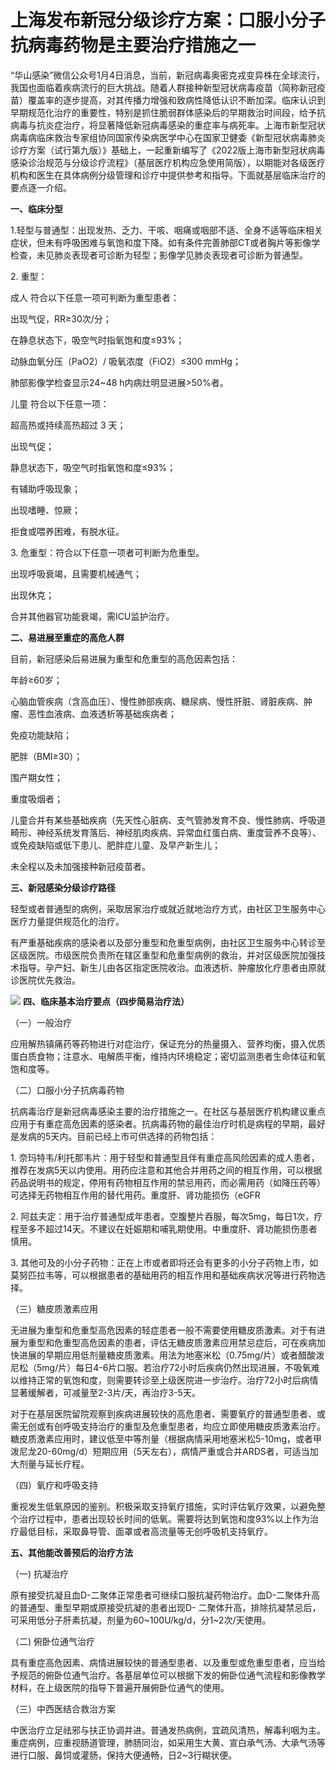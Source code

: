 # 上海发布新冠分级诊疗方案：口服小分子抗病毒药物是主要治疗措施之一

“华山感染”微信公众号1月4日消息，当前，新冠病毒奥密克戎变异株在全球流行，我国也面临着疾病流行的巨大挑战。随着人群接种新型冠状病毒疫苗（简称新冠疫苗）覆盖率的逐步提高，对其传播力增强和致病性降低认识不断加深。临床认识到早期规范化治疗的重要性，特别是抓住脆弱群体感染后的早期救治时间段，给予抗病毒与抗炎症治疗，将显著降低新冠病毒感染的重症率与病死率。上海市新型冠状病毒病临床救治专家组协同国家传染病医学中心在国家卫健委《新型冠状病毒肺炎诊疗方案（试行第九版）》基础上，一起重新编写了《2022版上海市新型冠状病毒感染诊治规范与分级诊疗流程》（基层医疗机构应急使用简版），以期能对各级医疗机构和医生在具体病例分级管理和诊疗中提供参考和指导。下面就基层临床治疗的要点逐一介绍。

**一、临床分型**

1.轻型与普通型：出现发热、乏力、干咳、咽痛或咽部不适、全身不适等临床相关症状，但未有呼吸困难与氧饱和度下降。如有条件完善肺部CT或者胸片等影像学检查，未见肺炎表现者可诊断为轻型；影像学见肺炎表现者可诊断为普通型。

2\. 重型：

成人 符合以下任意一项可判断为重型患者：

出现气促，RR≥30次/分；

在静息状态下，吸空气时指氧饱和度≤93%；

动脉血氧分压（PaO2）/ 吸氧浓度（FiO2）≤300 mmHg；

肺部影像学检查显示24~48 h内病灶明显进展>50%者。

儿童 符合以下任意一项：

超高热或持续高热超过 3 天；

出现气促；

静息状态下，吸空气时指氧饱和度≤93%；

有辅助呼吸现象；

出现嗜睡、惊厥；

拒食或喂养困难，有脱水征。

3\. 危重型：符合以下任意一项者可判断为危重型。

出现呼吸衰竭，且需要机械通气；

出现休克；

合并其他器官功能衰竭，需ICU监护治疗。

**二、易进展至重症的高危人群**

目前，新冠感染后易进展为重型和危重型的高危因素包括：

年龄≥60岁；

心脑血管疾病（含高血压）、慢性肺部疾病、糖尿病、慢性肝脏、肾脏疾病、肿瘤、恶性血液病、血液透析等基础疾病者；

免疫功能缺陷；

肥胖（BMI≥30）；

围产期女性；

重度吸烟者；

儿童合并有某些基础疾病（先天性心脏病、支气管肺发育不良、慢性肺病、呼吸道畸形、神经系统发育落后、神经肌肉疾病、异常血红蛋白病、重度营养不良等）、或免疫缺陷或低下患儿、肥胖症儿童、及早产新生儿；

未全程以及未加强接种新冠疫苗者。

**三、新冠感染分级诊疗路径**

轻型或者普通型的病例，采取居家治疗或就近就地治疗方式，由社区卫生服务中心医疗力量提供规范化的治疗。

有严重基础疾病的感染者以及部分重型和危重型病例，由社区卫生服务中心转诊至区级医院。市级医院负责所在辖区重型和危重型病例的救治，并对区级医院加强技术指导。孕产妇、新生儿由各区指定医院收治。血液透析、肿瘤放化疗患者由原就诊医院优先救治。

![](https://inews.gtimg.com/newsapp_bt/0/15592733892/1000)
**四、临床基本治疗要点（四步简易治疗法）**

（一）一般治疗

应用解热镇痛药等药物进行对症治疗，保证充分的热量摄入、营养均衡，摄入优质蛋白质食物；注意水、电解质平衡，维持内环境稳定；密切监测患者生命体征和氧饱和度等。

（二）口服小分子抗病毒药物

抗病毒治疗是新冠病毒感染主要的治疗措施之一。在社区与基层医疗机构建议重点应用于有重症高危因素的感染者。抗病毒药物的最佳治疗时机是病程的早期，最好是发病的5天内。目前已经上市可供选择的药物包括：

1\.
奈玛特韦/利托那韦片：用于轻型和普通型且伴有重症高风险因素的成人患者，推荐在发病5天以内使用。用药应注意和其他合并用药之间的相互作用，可以根据药品说明书的规定，停用有药物相互作用的禁忌用药，而必需用药（如降压药等）可选择无药物相互作用的替代用药。重度肝、肾功能损伤（eGFR

2\.
阿兹夫定：用于治疗普通型成年患者。空腹整片吞服，每次5mg，每日1次，疗程至多不超过14天。不建议在妊娠期和哺乳期使用。中重度肝、肾功能损伤患者慎用。

3\. 其他可及的小分子药物：正在上市或者即将还会有更多的小分子药物上市，如莫努匹拉韦等，可以根据患者的基础用药的相互作用和基础疾病状况等进行药物选择。

（三）糖皮质激素应用

无进展为重型和危重型高危因素的轻症患者一般不需要使用糖皮质激素。对于有进展为重型和危重型高危因素的患者，评估无糖皮质激素应用禁忌症后，可在疾病加快进展的早期应用低剂量糖皮质激素。用法为地塞米松（0.75mg/片）或者醋酸泼尼松（5mg/片）每日4-6片口服。若治疗72小时后疾病仍然出现进展，不吸氧难以维持正常的氧饱和度，则需要转诊至上级医院进一步治疗。治疗72小时后病情显著缓解者，可减量至2-3片/天，再治疗3-5天。

对于在基层医院留院观察到疾病进展较快的高危患者、需要氧疗的普通型患者、或需无创或有创呼吸支持治疗的重型及危重型患者，均应立即使用糖皮质激素治疗。糖皮质激素应用时，建议低至中等剂量（根据病情采用地塞米松5-10mg，或者甲泼尼龙20-60mg/d）短期应用（5天左右），病情严重或合并ARDS者，可适当加大剂量与延长疗程。

（四）氧疗和呼吸支持

重视发生低氧原因的鉴别。积极采取支持氧疗措施，实时评估氧疗效果，以避免整个治疗过程中，患者出现较长时间的低氧。需要将达到氧饱和度93%以上作为治疗最低目标，采取鼻导管、面罩或者高流量等无创呼吸机支持氧疗。

**五、其他能改善预后的治疗方法**

（一) 抗凝治疗

原有接受抗凝且血D-二聚体正常患者可继续口服抗凝药物治疗。血D-二聚体升高的普通型、重型早期或原接受抗凝的患者出现D-
二聚体升高，排除抗凝禁忌后，可采用低分子肝素抗凝，剂量为60~100U/kg/d，分1~2次/天使用。

（二) 俯卧位通气治疗

具有重症高危因素、病情进展较快的普通型患者、以及重型或危重型患者，应当给予规范的俯卧位通气治疗。各基层单位可以根据下发的俯卧位通气流程和影像教学材料，在上级医院的指导下普遍开展俯卧位通气的使用。

（三）中西医结合救治方案

中医治疗立足祛邪与扶正协调并进。普通发热病例，宜疏风清热，解毒利咽为主。重症病例，应重视肠道管理，肺肠同治，如采用生大黄、宣白承气汤、大承气汤等进行口服、鼻饲或灌肠，保持大便通畅，日2~3行糊状便。

